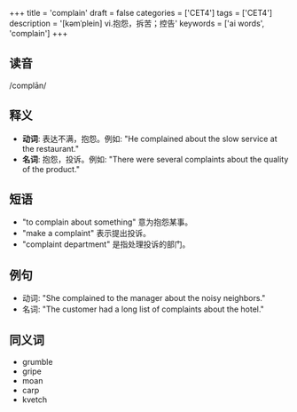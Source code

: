 +++
title = 'complain'
draft = false
categories = ['CET4']
tags = ['CET4']
description = '[kəmˈplein] vi.抱怨，拆苦；控告'
keywords = ['ai words', 'complain']
+++

## 读音
/complān/

## 释义
- **动词**: 表达不满，抱怨。例如: "He complained about the slow service at the restaurant."
- **名词**: 抱怨，投诉。例如: "There were several complaints about the quality of the product."

## 短语
- "to complain about something" 意为抱怨某事。
- "make a complaint" 表示提出投诉。
- "complaint department" 是指处理投诉的部门。

## 例句
- 动词: "She complained to the manager about the noisy neighbors."
- 名词: "The customer had a long list of complaints about the hotel."

## 同义词
- grumble
- gripe
- moan
- carp
- kvetch
